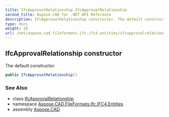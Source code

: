 ```yaml
---
title: IfcApprovalRelationship.IfcApprovalRelationship
second_title: Aspose.CAD for .NET API Reference
description: IfcApprovalRelationship constructor. The default constructor
type: docs
weight: 10
url: /net/aspose.cad.fileformats.ifc.ifc4.entities/ifcapprovalrelationship/ifcapprovalrelationship/
---
```

## IfcApprovalRelationship constructor

The default constructor.

```csharp
public IfcApprovalRelationship()
```

### See Also

* class [IfcApprovalRelationship](../)
* namespace [Aspose.CAD.FileFormats.Ifc.IFC4.Entities](../../ifcapprovalrelationship/)
* assembly [Aspose.CAD](../../../)


